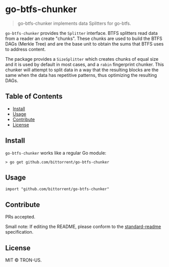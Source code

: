 # go-btfs-chunker

> go-btfs-chunker implements data Splitters for go-btfs.

`go-btfs-chunker` provides the `Splitter` interface. BTFS splitters read data from a reader an create "chunks". These chunks are used to build the BTFS DAGs (Merkle Tree) and are the base unit to obtain the sums that BTFS uses to address content.

The package provides a `SizeSplitter` which creates chunks of equal size and it is used by default in most cases, and a `rabin` fingerprint chunker. This chunker will attempt to split data in a way that the resulting blocks are the same when the data has repetitive patterns, thus optimizing the resulting DAGs.

## Table of Contents

- [Install](#install)
- [Usage](#usage)
- [Contribute](#contribute)
- [License](#license)

## Install

`go-btfs-chunker` works like a regular Go module:

```
> go get github.com/bittorrent/go-btfs-chunker
```

## Usage

```
import "github.com/bittorrent/go-btfs-chunker"
```

## Contribute

PRs accepted.

Small note: If editing the README, please conform to the [standard-readme](https://github.com/RichardLitt/standard-readme) specification.

## License

MIT © TRON-US.
